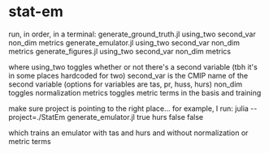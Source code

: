 # stat-em

run, in order, in a terminal:
generate_ground_truth.jl using_two second_var non_dim metrics
generate_emulator.jl using_two second_var non_dim metrics
generate_figures.jl using_two second_var non_dim metrics

where using_two toggles whether or not there's a second variable (tbh it's in some places hardcoded for two)
second_var  is the CMIP name of the second variable (options for variables are tas, pr, huss, hurs)
non_dim toggles normalization
metrics toggles metric terms in the basis and training

make sure project is pointing to the right place...
for example, I run:
julia --project=./StatEm generate_emulator.jl true hurs false false

which trains an emulator with tas and hurs and without normalization or metric terms